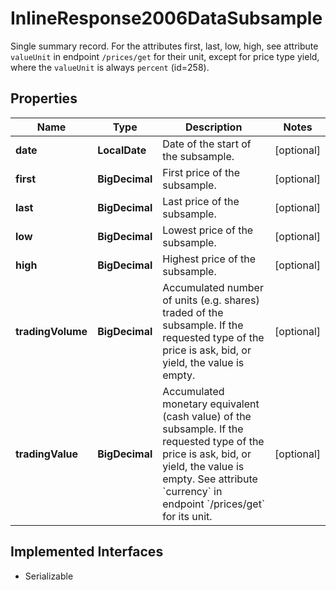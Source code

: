 

# InlineResponse2006DataSubsample

Single summary record. For the attributes first, last, low, high, see attribute `valueUnit` in endpoint `/prices/get` for their unit, except for price type yield, where the `valueUnit` is always `percent` (id=258).

## Properties

Name | Type | Description | Notes
------------ | ------------- | ------------- | -------------
**date** | **LocalDate** | Date of the start of the subsample. |  [optional]
**first** | **BigDecimal** | First price of the subsample. |  [optional]
**last** | **BigDecimal** | Last price of the subsample. |  [optional]
**low** | **BigDecimal** | Lowest price of the subsample. |  [optional]
**high** | **BigDecimal** | Highest price of the subsample. |  [optional]
**tradingVolume** | **BigDecimal** | Accumulated number of units (e.g. shares) traded of the subsample. If the requested type of the price is ask, bid, or yield, the value is empty. |  [optional]
**tradingValue** | **BigDecimal** | Accumulated monetary equivalent (cash value) of the subsample. If the requested type of the price is ask, bid, or yield, the value is empty. See attribute &#x60;currency&#x60; in endpoint &#x60;/prices/get&#x60; for its unit. |  [optional]


## Implemented Interfaces

* Serializable



